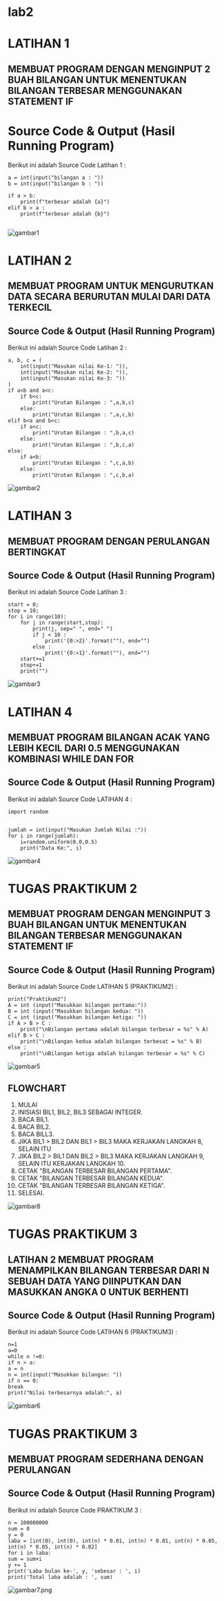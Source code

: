 # lab2 
# LATIHAN 1
## MEMBUAT PROGRAM DENGAN MENGINPUT 2 BUAH BILANGAN UNTUK MENENTUKAN BILANGAN TERBESAR MENGGUNAKAN STATEMENT IF
# Source Code & Output (Hasil Running Program)
Berikut ini adalah Source Code Latihan 1 :
```
a = int(input("bilangan a : "))
b = int(input("bilangan b : "))

if a > b:
    print(f"terbesar adalah {a}")
elif b > a :
    print(f"terbesar adalah {b}")
    
```
![gambar1](https://github.com/nisanst11/praktikum4/blob/master/gambar1.png)

# LATIHAN 2
## MEMBUAT PROGRAM UNTUK MENGURUTKAN DATA SECARA BERURUTAN MULAI DARI DATA TERKECIL

## Source Code & Output (Hasil Running Program)
Berikut ini adalah Source Code Latihan 2 :
```
a, b, c = (
    int(input("Masukan nilai Ke-1: ")),
    int(input("Masukan nilai Ke-2: ")),
    int(input("Masukan nilai Ke-3: "))
)
if a<b and a<c:
    if b<c:
        print("Urutan Bilangan : ",a,b,c)
    else:
        print("Urutan Bilangan : ",a,c,b)
elif b<a and b<c:
    if a<c:
        print("Urutan Bilangan : ",b,a,c)
    else:
        print("Urutan Bilangan : ",b,c,a)
else:
    if a<b:
        print("Urutan Bilangan : ",c,a,b)
    else:
        print("Urutan Bilangan : ",c,b,a)
```
![gambar2](https://github.com/nisanst11/praktikum4/blob/master/gambar2.png)

# LATIHAN 3
## MEMBUAT PROGRAM DENGAN PERULANGAN BERTINGKAT 

## Source Code & Output (Hasil Running Program)
Berikut ini adalah Source Code Latihan 3 :
```
start = 0;
stop = 10;
for i in range(10):
    for j in range(start,stop):
        print(j, sep=" ", end=" ")
        if j < 10 :
            print('{0:>2}'.format(""), end="")
        else :
            print('{0:>1}'.format(""), end="")
    start+=1
    stop+=1
    print("")

```
![gambar3](https://github.com/nisanst11/praktikum4/blob/master/gambar3.png)

# LATIHAN 4
## MEMBUAT PROGRAM BILANGAN ACAK YANG LEBIH KECIL DARI 0.5 MENGGUNAKAN KOMBINASI WHILE DAN FOR

## Source Code & Output (Hasil Running Program)
Berikut ini adalah Source Code LATIHAN 4 :
```
import random


jumlah = int(input("Masukan Jumlah Nilai :"))
for i in range(jumlah):
    i=random.uniform(0.0,0.5)
    print("Data Ke:", i)
```
![gambar4](https://github.com/nisanst11/praktikum4/blob/master/gambar4.png)

# TUGAS PRAKTIKUM 2
## MEMBUAT PROGRAM DENGAN MENGINPUT 3 BUAH BILANGAN UNTUK MENENTUKAN BILANGAN TERBESAR MENGGUNAKAN STATEMENT IF

## Source Code & Output (Hasil Running Program)
Berikut ini adalah Source Code LATIHAN 5 (PRAKTIKUM2) :
```
print("Praktikum2")
A = int (input("Masukkan bilangan pertama:"))
B = int (input("Masukkan bilangan kedua: "))
C = int (input("Masukkan bilangan ketiga: "))
if A > B > C :
    print("\nBilangan pertama adalah bilangan terbesar = %s" % A)
elif B > C :
    print("\nBilangan kedua adalah bilangan terbesat = %s" % B)
else :
    print("\nBilangan ketiga adalah bilangan terbesar = %s" % C)
```
![gambar5](https://github.com/nisanst11/praktikum4/blob/master/gambar5.png)

## FLOWCHART 
1. MULAI
2. INISIASI BIL1, BIL2, BIL3 SEBAGAI INTEGER.
3. BACA BIL1.
4. BACA BIL2.
5. BACA BILL3.
6. JIKA BIL1 > BIL2 DAN BIL1 > BIL3 MAKA KERJAKAN LANGKAH 8, SELAIN ITU
7. JIKA BIL2 > BIL1 DAN BIL2 > BIL3 MAKA KERJAKAN LANGKAH 9, SELAIN ITU KERJAKAN LANGKAH 10.
8. CETAK "BILANGAN TERBESAR BILANGAN PERTAMA".
9. CETAK "BILANGAN TERBESAR BILANGAN KEDUA".
10. CETAK "BILANGAN TERBESAR BILANGAN KETIGA".
11. SELESAI.

![gambar8](https://github.com/nisanst11/praktikum4/blob/master/gambar8.png)

# TUGAS PRAKTIKUM 3
## LATIHAN 2 MEMBUAT PROGRAM MENAMPILKAN BILANGAN TERBESAR DARI N SEBUAH DATA YANG DIINPUTKAN DAN MASUKKAN ANGKA 0 UNTUK BERHENTI

## Source Code & Output (Hasil Running Program)
Berikut ini adalah Source Code LATIHAN 6 (PRAKTIKUM3) :
```
n=1
a=0
while n !=0:
if n > a:
a = n
n = int(input("Masukkan bilangan: "))
if n == 0:
break
print("Nilai terbesarnya adalah:", a)
```
![gambar6](https://github.com/nisanst11/praktikum4/blob/master/gambar6.png)

# TUGAS PRAKTIKUM 3
## MEMBUAT PROGRAM SEDERHANA DENGAN PERULANGAN

## Source Code & Output (Hasil Running Program)
Berikut ini adalah Source Code PRAKTIKUM 3 :
```
n = 100000000
sum = 0
y = 0
laba = [int(0), int(0), int(n) * 0.01, int(n) * 0.01, int(n) * 0.05, int(n) * 0.05, int(n) * 0.02]
for i in laba:
sum = sum+i
y += 1
print('Laba bulan ke-', y, 'sebesar : ', i)
print('Total laba adalah : ', sum)
```
![gambar7.png](https://github.com/nisanst11/praktikum4/blob/master/gambar7.png)

